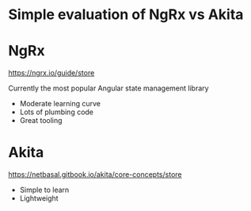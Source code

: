 # Simple evaluation of NgRx vs Akita

# NgRx

https://ngrx.io/guide/store

Currently the most popular Angular state management library

- Moderate learning curve
- Lots of plumbing code
- Great tooling

# Akita

https://netbasal.gitbook.io/akita/core-concepts/store

- Simple to learn
- Lightweight
